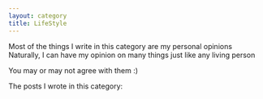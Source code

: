 ```yaml
---
layout: category
title: LifeStyle 
---
```


Most of the things I write in this category are my personal opinions
Naturally, I can have my opinion on many things just like any living person

You may or may not agree with them :)

The posts I wrote in this category: